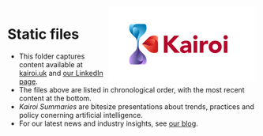 <img src="https://github.com/KairoiAI/Branding/blob/main/Logo/Kairoi_Logo_Small.png?raw=true" alt="Kairoi logo" align="right">

# Static files

* This folder captures content available at [kairoi.uk](https://kairoi.uk) and [our LinkedIn page](https://linkedin.com/company/kairoi).
* The files above are listed in chronological order, with the most recent content at the bottom.
* _Kairoi Summaries_ are bitesize presentations about trends, practices and policy conerning artificial intelligence.
* For our latest news and industry insights, see [our blog](https://kairoi.uk/blog).
